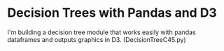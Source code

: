 # Decision Trees with Pandas and D3
I'm building a decision tree module that works easily with pandas dataframes and outputs graphics in D3. (DecisionTreeC45.py)
